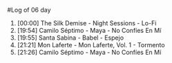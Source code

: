 #Log of 06 day

1. [00:00] The Silk Demise - Night Sessions - Lo-Fi
1. [19:54] Camilo Séptimo - Maya - No Confíes En Mí
1. [19:55] Santa Sabina - Babel - Espejo
1. [21:21] Mon Laferte - Mon Laferte, Vol. 1 - Tormento
1. [21:26] Camilo Séptimo - Maya - No Confíes En Mí
